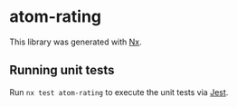 # atom-rating

This library was generated with [Nx](https://nx.dev).

## Running unit tests

Run `nx test atom-rating` to execute the unit tests via [Jest](https://jestjs.io).
